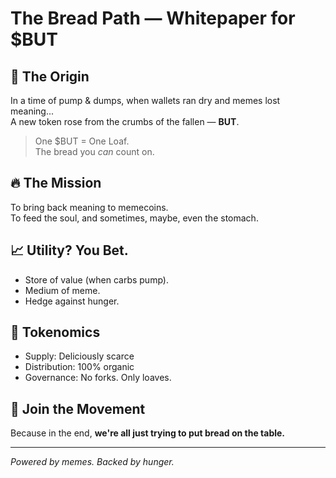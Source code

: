 # The Bread Path — Whitepaper for $BUT

## 🍞 The Origin

In a time of pump & dumps, when wallets ran dry and memes lost meaning...  
A new token rose from the crumbs of the fallen — **BUT**.

> One $BUT = One Loaf.  
> The bread you *can* count on.

## 🔥 The Mission

To bring back meaning to memecoins.  
To feed the soul, and sometimes, maybe, even the stomach.

## 📈 Utility? You Bet.

- Store of value (when carbs pump).  
- Medium of meme.  
- Hedge against hunger.

## 🥖 Tokenomics

- Supply: Deliciously scarce  
- Distribution: 100% organic  
- Governance: No forks. Only loaves.

## 🔗 Join the Movement

Because in the end, **we're all just trying to put bread on the table.**

---

*Powered by memes. Backed by hunger.*